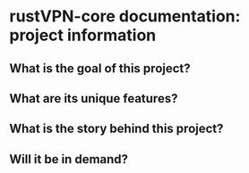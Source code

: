 # rustVPN-core documentation: project information

## What is the goal of this project?

## What are its unique features?

## What is the story behind this project?

## Will it be in demand?
